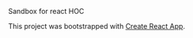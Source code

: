 Sandbox for react HOC

This project was bootstrapped with [Create React App](https://github.com/facebook/create-react-app).
